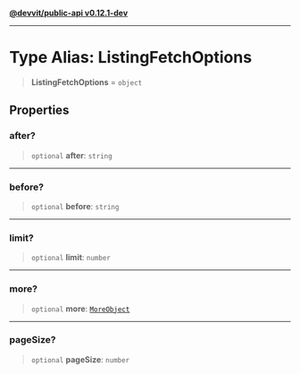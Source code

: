 [**@devvit/public-api v0.12.1-dev**](../../README.md)

---

# Type Alias: ListingFetchOptions

> **ListingFetchOptions** = `object`

## Properties

<a id="after"></a>

### after?

> `optional` **after**: `string`

---

<a id="before"></a>

### before?

> `optional` **before**: `string`

---

<a id="limit"></a>

### limit?

> `optional` **limit**: `number`

---

<a id="more"></a>

### more?

> `optional` **more**: [`MoreObject`](MoreObject.md)

---

<a id="pagesize"></a>

### pageSize?

> `optional` **pageSize**: `number`

